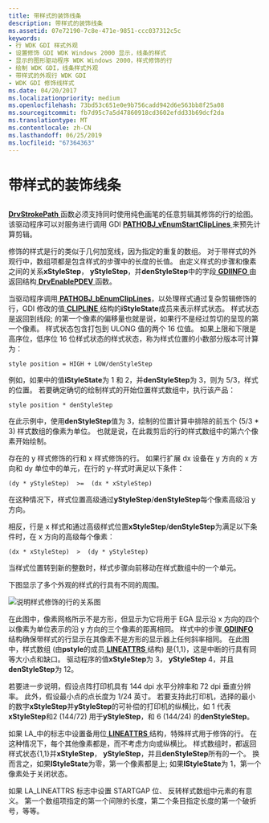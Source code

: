 ```yaml
---
title: 带样式的装饰线条
description: 带样式的装饰线条
ms.assetid: 07e72190-7c8e-471e-9851-ccc037312c5c
keywords:
- 行 WDK GDI 样式外观
- 设置修饰 GDI WDK Windows 2000 显示，线条的样式
- 显示的图形驱动程序 WDK Windows 2000，样式修饰的行
- 绘制 WDK GDI，线条样式外观
- 带样式的外观行 WDK GDI
- WDK GDI 修饰线样式
ms.date: 04/20/2017
ms.localizationpriority: medium
ms.openlocfilehash: 73bd53c651e0e9b756cadd942d6e563bb8f25a08
ms.sourcegitcommit: fb7d95c7a5d47860918cd3602efdd33b69dcf2da
ms.translationtype: MT
ms.contentlocale: zh-CN
ms.lasthandoff: 06/25/2019
ms.locfileid: "67364363"
---
```

# <a name="styled-cosmetic-lines"></a>带样式的装饰线条


## <span id="ddk_styled_cosmetic_lines_gg"></span><span id="DDK_STYLED_COSMETIC_LINES_GG"></span>


[ **DrvStrokePath** ](https://docs.microsoft.com/windows/desktop/api/winddi/nf-winddi-drvstrokepath)函数必须支持同时使用纯色画笔的任意剪辑其修饰的行的绘图。 该驱动程序可以对服务进行调用 GDI [ **PATHOBJ\_vEnumStartClipLines** ](https://docs.microsoft.com/windows/desktop/api/winddi/nf-winddi-pathobj_venumstartcliplines)来预先计算剪辑。

修饰的样式是行的类似于几何加宽线，因为指定的重复的数组。 对于带样式的外观行中，数组项都是包含样式的步骤中的长度的长值。 由定义样式的步骤和像素之间的关系**xStyleStep**， **yStyleStep**，并**denStyleStep**中的字段[ **GDIINFO** ](https://docs.microsoft.com/windows/desktop/api/winddi/ns-winddi-_gdiinfo)由返回结构[ **DrvEnablePDEV** ](https://docs.microsoft.com/windows/desktop/api/winddi/nf-winddi-drvenablepdev)函数。

当驱动程序调用[ **PATHOBJ\_bEnumClipLines**](https://docs.microsoft.com/windows/desktop/api/winddi/nf-winddi-pathobj_benumcliplines)，以处理样式通过复杂剪辑修饰的行，GDI 修改的值[ **CLIPLINE** ](https://docs.microsoft.com/windows/desktop/api/winddi/ns-winddi-_clipline)结构的**iStyleState**成员来表示样式状态。 样式状态是返回到线段; 的第一个像素的偏移量也就是说，如果行不是经过剪切的呈现的第一个像素。 样式状态包含打包到 ULONG 值的两个 16 位值。 如果上限和下限是高序位，低序位 16 位样式状态的样式状态，称为样式位置的小数部分版本可计算为：

`
    style position = HIGH + LOW/denStyleStep
`

例如，如果中的值**iStyleState**为 1 和 2，并**denStyleStep**为 3，则为 5/3，样式的位置。 若要确定确切的绘制样式的开始位置样式数组中，执行该产品：

`
    style position * denStyleStep
`

在此示例中，使用**denStyleStep**值为 3，绘制的位置计算中排除的前五个 (5/3 \* 3) 样式数组的像素为单位。 也就是说，在此裁剪后的行的样式数组中的第六个像素开始绘制。

存在的 y 样式修饰的行和 x 样式修饰的行。 如果行扩展 dx 设备在 y 方向的 x 方向和 dy 单位中的单元，在行的 y-样式时满足以下条件：

`
    (dy * yStyleStep)  >=  (dx * xStyleStep)
`

在这种情况下，样式位置高级通过**yStyleStep**/**denStyleStep**每个像素高级沿 y 方向。

相反，行是 x 样式和通过高级样式位置**xStyleStep**/**denStyleStep**为满足以下条件时，在 x 方向的高级每个像素：

`
    (dx * xStyleStep)  >  (dy * yStyleStep)
`

当样式位置转到新的整数时，样式步骤向前移动在样式数组中的一个单元。

下图显示了多个外观的样式的行具有不同的周围。

![说明样式修饰的行的关系图](images/102-02.png)

在此图中，像素网格所示不是方形，但显示为它将用于 EGA 显示沿 x 方向的四个以像素为单位表示的沿 y 方向的三个像素的距离相同。 样式中的步骤[ **GDIINFO** ](https://docs.microsoft.com/windows/desktop/api/winddi/ns-winddi-_gdiinfo)结构确保带样式的行显示在其像素不是方形的显示器上任何斜率相同。 在此图中，样式数组 (由**pstyle**的成员[ **LINEATTRS** ](https://docs.microsoft.com/windows/desktop/api/winddi/ns-winddi-_lineattrs)结构) 是{1,1}，这是中断的行具有同等大小点和缺口。 驱动程序的值**xStyleStep**为 3， **yStyleStep** 4，并且**denStyleStep**为 12。

若要进一步说明，假设点阵打印机具有 144 dpi 水平分辨率和 72 dpi 垂直分辨率。 此外，假设最小点的点长度为 1/24 英寸。 若要支持此打印机，选择的最小的数字**xStyleStep**并**yStyleStep**的可补偿的打印机的纵横比，如 1 代表**xStyleStep**和2 (144/72) 用于**yStyleStep**，和 6 (144/24) 的**denStyleStep**。

如果 LA\_中的标志中设置备用位[ **LINEATTRS** ](https://docs.microsoft.com/windows/desktop/api/winddi/ns-winddi-_lineattrs)结构，特殊样式用于修饰的行。 在这种情况下，每个其他像素都是，而不考虑方向或纵横比。 样式数组时，都返回样式状态{1,1}并**xStyleStep**， **yStyleStep**，并且**denStyleStep**所有的一个。 换而言之，如果**lStyleState**为零，第一个像素都是上; 如果**lStyleState**为 1，第一个像素处于关闭状态。

如果 LA\_LINEATTRS 标志中设置 STARTGAP 位、 反转样式数组中元素的有意义。 第一个数组项指定的第一个间隙的长度，第二个条目指定长度的第一个破折号，等等。

 

 






